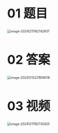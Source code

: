 # 01 题目

<img src="https://cvp.oss-cn-shanghai.aliyuncs.com/202412111927976.png" alt="image-20241211192742937" style="zoom:50%;" />





# 02 答案

<img src="C:\Users\Administrator\AppData\Roaming\Typora\typora-user-images\image-20241213221608018.png" alt="image-20241213221608018" style="zoom:50%;" />



# 03 视频

<img src="https://cvp.oss-cn-shanghai.aliyuncs.com/202412111927526.png" alt="image-20241211192730425" style="zoom:50%;" />
